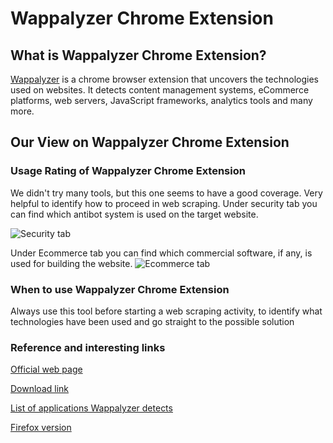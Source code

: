 # Wappalyzer Chrome Extension

## What is Wappalyzer Chrome Extension?
[Wappalyzer](https://chrome.google.com/webstore/detail/wappalyzer-technology-pro/ "Wappalyzer") is a chrome browser extension that uncovers the technologies used on websites. It detects content management systems, eCommerce platforms, web servers, JavaScript frameworks, analytics tools and many more.

## Our View on Wappalyzer Chrome Extension

### Usage Rating of Wappalyzer Chrome Extension
We didn't try many tools, but this one seems to have a good coverage. Very helpful to identify how to proceed in web scraping. Under security tab you can find which antibot system is used on the target website.

![Security tab](https://github.com/reanalytics-databoutique/webscraping-open-doc/blob/0386528f99a1209a538f6d042e859cd9933011c8/Images/Tools/Wappalyzer1.png "Security tab")

Under Ecommerce tab you can find which commercial software, if any, is used for building the website.
![Ecommerce tab](https://github.com/reanalytics-databoutique/webscraping-open-doc/blob/0386528f99a1209a538f6d042e859cd9933011c8/Images/Tools/Wappalizer2.png "Ecommerce tab")

### When to use Wappalyzer Chrome Extension
Always use this tool before starting a web scraping activity, to identify what technologies have been used and go straight to the possible solution

### Reference and interesting links
[Official web page](https://www.wappalyzer.com/)

[Download link](https://chrome.google.com/webstore/detail/wappalyzer-technology-pro/gppongmhjkpfnbhagpmjfkannfbllamg?hl=it)

[List of applications Wappalyzer detects](https://wappalyzer.com/applications)

[Firefox version](https://addons.mozilla.org/en-US/firefox/addon/wappalyzer/)

